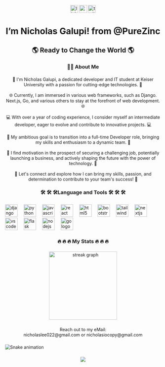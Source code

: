 <div align="center">
  <img src="https://img.shields.io/static/v1?message=LinkedIn&logo=linkedin&label=&color=0077B5&logoColor=white&labelColor=&style=for-the-badge" height="25" alt="linkedin logo"  />
  <img src="https://img.shields.io/static/v1?message=Youtube&logo=youtube&label=&color=FF0000&logoColor=white&labelColor=&style=for-the-badge" height="25" alt="youtube logo"  />
  <img src="https://img.shields.io/static/v1?message=Twitter&logo=twitter&label=&color=1DA1F2&logoColor=white&labelColor=&style=for-the-badge" height="25" alt="twitter logo"  />
</div>

###

<h1 align="center">I’m Nicholas Galupi! from @PureZinc</h1>

###

<h2 align="center">🌎 Ready to Change the World 🌎</h2>

###

<h3 align="center">👩‍💻  About Me</h3>

###

<p align="center">🚀 I'm Nicholas Galupi, a dedicated developer and  IT student at Keiser University with a passion for cutting-edge technologies. 🚀<br><br>🌐 Currently, I am immersed in various web frameworks, such as Django. Next.js, Go, and various others to stay at the forefront of web development. 🌐<br><br>💻 With over a year of coding experience, I consider myself an intermediate developer, eager to evolve and contribute to innovative projects. 💻<br><br>🎯 My ambitious goal is to transition into a full-time Developer role, bringing my skills and enthusiasm to a dynamic team. 🎯<br><br>🌟 I find motivation in the prospect of securing a challenging job, potentially launching a business, and actively shaping the future with the power of technology. 🌟<br><br>💪 Let's connect and explore how I can bring my skills, passion, and determination to contribute to your team's success! 💪</p>

###

<h3 align="center">🛠 🛠 🛠Language and Tools 🛠 🛠 🛠</h3>

###

<div align="left">
  <img src="https://skillicons.dev/icons?i=django" height="40" alt="django logo"  />
  <img width="12" />
  <img src="https://skillicons.dev/icons?i=py" height="40" alt="python logo"  />
  <img width="12" />
  <img src="https://skillicons.dev/icons?i=js" height="40" alt="javascript logo"  />
  <img width="12" />
  <img src="https://skillicons.dev/icons?i=react" height="40" alt="react logo"  />
  <img width="12" />
  <img src="https://skillicons.dev/icons?i=html" height="40" alt="html5 logo"  />
  <img width="12" />
  <img src="https://cdn.jsdelivr.net/gh/devicons/devicon/icons/bootstrap/bootstrap-original.svg" height="40" alt="bootstrap logo"  />
  <img width="12" />
  <img src="https://skillicons.dev/icons?i=tailwind" height="40" alt="tailwindcss logo"  />
  <img width="12" />
  <img src="https://skillicons.dev/icons?i=nextjs" height="40" alt="nextjs logo"  />
  <img width="12" />
  <img src="https://skillicons.dev/icons?i=vscode" height="40" alt="vscode logo"  />
  <img width="12" />
  <img src="https://skillicons.dev/icons?i=flask" height="40" alt="flask logo"  />
  <img width="12" />
  <img src="https://skillicons.dev/icons?i=nodejs" height="40" alt="nodejs logo"  />
  <img width="12" />
  <img src="https://skillicons.dev/icons?i=go" height="40" alt="go logo"  />
</div>

###

<h3 align="center">🔥 🔥 🔥 My Stats 🔥 🔥 🔥</h3>

###

<div align="center">
  <img src="https://streak-stats.demolab.com?user=PureZinc&locale=en&mode=daily&theme=dark&hide_border=false&border_radius=5&order=3" height="220" alt="streak graph"  />
</div>

###

<p align="center">Reach out to my eMail:<br> nicholaslee022@gmail.com or nicholasiocopy@gmail.com</p>

###

<img src="https://raw.githubusercontent.com/PureZinc/PureZinc/output/snake.svg" alt="Snake animation" />

###

<div align="center">
  <img src="https://profile-counter.glitch.me/PureZinc/count.svg?"  />
</div>

###

<!---
PureZinc/PureZinc is a ✨ special ✨ repository because its `README.md` (this file) appears on your GitHub profile.
You can click the Preview link to take a look at your changes.
--->
